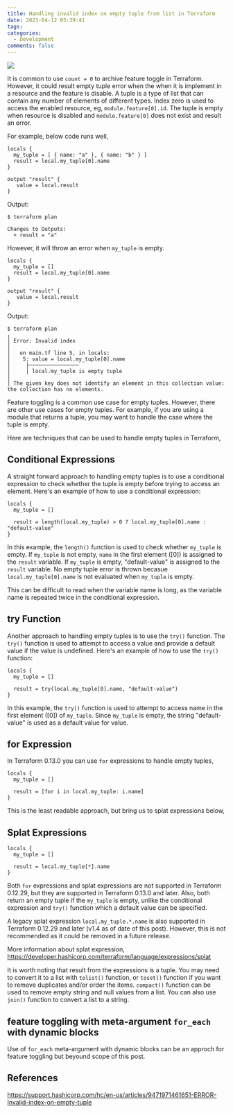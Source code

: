 ```yaml
---
title: Handling invalid index on empty tuple from list in Terraform
date: 2023-04-12 05:39:41
tags:
categories:
  - Development
comments: false
---
```


![](terraform.png)

It is common to use `count = 0` to archive feature toggle in Terraform. However, it could result empty tuple error when the when it is implement in a resource and the feature is disable. A tuple is a type of list that can contain any number of elements of different types. Index zero is used to access the enabled resource, eg, `module.feature[0].id`. The tuple is empty when resource is disabled and `module.feature[0]` does not exist and result an error.

For example, below code runs well,
~~~
locals {
  my_tuple = [ { name: "a" }, { name: "b" } ]
  result = local.my_tuple[0].name
}

output "result" {
   value = local.result
}
~~~

Output:
~~~
$ terraform plan

Changes to Outputs:
  + result = "a"
~~~

However, it will throw an error when `my_tuple` is empty.
~~~
locals {
  my_tuple = []
  result = local.my_tuple[0].name
}

output "result" {
   value = local.result
}
~~~

Output:
~~~
$ terraform plan
╷
│ Error: Invalid index
│
│   on main.tf line 5, in locals:
│    5: value = local.my_tuple[0].name
│     ├────────────────
│     │ local.my_tuple is empty tuple
│
│ The given key does not identify an element in this collection value: the collection has no elements.
~~~

Feature toggling is a common use case for empty tuples. However, there are other use cases for empty tuples. For example, if you are using a module that returns a tuple, you may want to handle the case where the tuple is empty.

Here are techniques that can be used to handle empty tuples in Terraform,

## Conditional Expressions

A straight forward approach to handling empty tuples is to use a conditional expression to check whether the tuple is empty before trying to access an element. Here's an example of how to use a conditional expression:

~~~
locals {
  my_tuple = []

  result = length(local.my_tuple) > 0 ? local.my_tuple[0].name : "default-value"
}
~~~

In this example, the `length()` function is used to check whether `my_tuple` is empty. If `my_tuple` is not empty, `name` in the first element ([0]) is assigned to the `result` variable. If `my_tuple` is empty, "default-value" is assigned to the `result` variable. No empty tuple error is thrown becasue `local.my_tuple[0].name` is not evaluated when `my_tuple` is empty.

This can be difficult to read when the variable name is long, as the variable name is repeated twice in the conditional expression.

## try Function

Another approach to handling empty tuples is to use the `try()` function. The `try()` function is used to attempt to access a value and provide a default value if the value is undefined. Here's an example of how to use the `try()` function:

~~~
locals {
  my_tuple = []

  result = try(local.my_tuple[0].name, "default-value") 
}
~~~

In this example, the `try()` function is used to attempt to access name in the first element ([0]) of `my_tuple`. Since `my_tuple` is empty, the string "default-value" is used as a default value for value.

## for Expression
In Terraform 0.13.0 you can use `for` expressions to handle empty tuples,
~~~
locals {
  my_tuple = []

  result = [for i in local.my_tuple: i.name]
}
~~~

This is the least readable approach, but bring us to splat expressions below,

## Splat Expressions
~~~
locals {
  my_tuple = []

  result = local.my_tuple[*].name
}
~~~

Both `for` expressions and splat expressions are not supported in Terraform 0.12.29, but they are supported in Terraform 0.13.0 and later. Also, both return an empty tuple if the `my_tuple` is empty, unlike the conditional expression and `try()` function which a default value can be specified.

A legacy splat expression `local.my_tuple.*.name` is also supported in Terraform 0.12.29 and later (v1.4 as of date of this post). However, this is not recommended as it could be removed in a future release.

More information about splat expression, https://developer.hashicorp.com/terraform/language/expressions/splat

It is worth noting that result from the expressions is a tuple. You may need to convert it to a list with `tolist()` function, or `toset()` function if you want to remove duplicates and/or order the items. `compact()` function can be used to remove empty string and null values from a list. You can also use `join()` function to convert a list to a string.

## feature toggling with meta-argument `for_each` with dynamic blocks

Use of `for_each` meta-argument with dynamic blocks can be an approch for feature toggling but beyound scope of this post. 

## References
https://support.hashicorp.com/hc/en-us/articles/9471971461651-ERROR-Invalid-index-on-empty-tuple